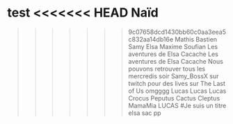 test
<<<<<<< HEAD
Naïd
=======
>>>>>>> 9c07658dcd1430bb60c0aa3eea5c832aa14db16e
Mathis
Bastien
Samy 
Elsa
Maxime
Soufian
Les aventures de Elsa Cacache
Les aventures de Elsa Cacache
Nous pouvons retrouver tous les mercredis soir Samy_BossX sur twitch pour des lives sur The Last of Us omgggg
Lucas
Lucas
Lucas
Crocus
Peputus
Cactus
Cleptus
MamaMia
LUCAS
#Je suis un titre
elsa sac pp
